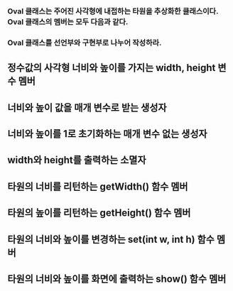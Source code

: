 ### Oval 클래스는 주어진 사각형에 내접하는 타원을 추상화한 클래스이다. Oval 클래스의 멤버는 모두 다음과 같다.
### Oval 클래스를 선언부와 구현부로 나누어 작성하라.

## 정수값의 사각형 너비와 높이를 가지는 width, height 변수 멤버
## 너비와 높이 값을 매개 변수로 받는 생성자
## 너비와 높이를 1로 초기화하는 매개 변수 없는 생성자
## width와 height를 출력하는 소멸자
## 타원의 너비를 리턴하는 getWidth() 함수 멤버
## 타원의 높이를 리턴하는 getHeight() 함수 멤버
## 타원의 너비와 높이를 변경하는 set(int w, int h) 함수 멤버
## 타원의 너비와 높이를 화면에 출력하는 show() 함수 멤버
